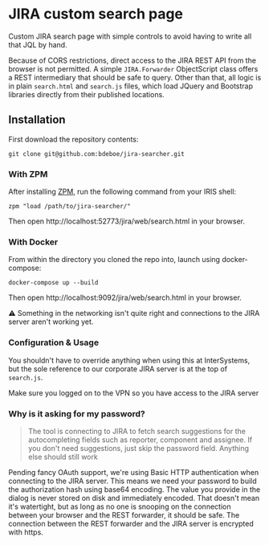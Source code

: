 # JIRA custom search page

Custom JIRA search page with simple controls to avoid having to write all that JQL by hand.

Because of CORS restrictions, direct access to the JIRA REST API from the browser is not permitted. A simple `JIRA.Forwarder` ObjectScript class offers a REST intermediary that should be safe to query. Other than that, all logic is in plain `search.html` and `search.js` files, which load JQuery and Bootstrap libraries directly from their published locations.

## Installation

First download the repository contents:

```
git clone git@github.com:bdeboe/jira-searcher.git
```

### With ZPM

After installing [ZPM](http://github.com/intersystems-community/zpm), run the following command from your IRIS shell:

```ObjectScript
zpm "load /path/to/jira-searcher/"
```

Then open http://localhost:52773/jira/web/search.html in your browser.

### With Docker

From within the directory you cloned the repo into, launch using docker-compose:

```Shell
docker-compose up --build
```

Then open http://localhost:9092/jira/web/search.html in your browser.

:warning: Something in the networking isn't quite right and connections to the JIRA server aren't working yet.

### Configuration & Usage

You shouldn't have to override anything when using this at InterSystems, but the sole reference to our corporate JIRA server is at the top of `search.js`.

Make sure you logged on to the VPN so you have access to the JIRA server

### Why is it asking for my password?

> The tool is connecting to JIRA to fetch search suggestions for the autocompleting fields such as 
> reporter, component and assignee. If you don't need suggestions, just skip the password field. 
> Anything else should still work

Pending fancy OAuth support, we're using Basic HTTP authentication when connecting to the JIRA server. This means we need your password to build the authorization hash using base64 encoding. The value you provide in the dialog is never stored on disk and immediately encoded. That doesn't mean it's watertight, but as long as no one is snooping on the connection between your browser and the REST forwarder, it should be safe. The connection between the REST forwarder and the JIRA server is encrypted with https.